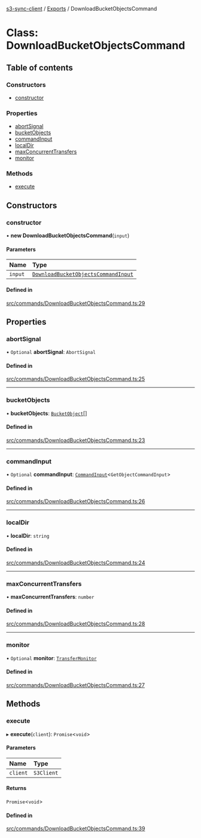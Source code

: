 [s3-sync-client](../README.md) / [Exports](../modules.md) / DownloadBucketObjectsCommand

# Class: DownloadBucketObjectsCommand

## Table of contents

### Constructors

- [constructor](DownloadBucketObjectsCommand.md#constructor)

### Properties

- [abortSignal](DownloadBucketObjectsCommand.md#abortsignal)
- [bucketObjects](DownloadBucketObjectsCommand.md#bucketobjects)
- [commandInput](DownloadBucketObjectsCommand.md#commandinput)
- [localDir](DownloadBucketObjectsCommand.md#localdir)
- [maxConcurrentTransfers](DownloadBucketObjectsCommand.md#maxconcurrenttransfers)
- [monitor](DownloadBucketObjectsCommand.md#monitor)

### Methods

- [execute](DownloadBucketObjectsCommand.md#execute)

## Constructors

### constructor

• **new DownloadBucketObjectsCommand**(`input`)

#### Parameters

| Name | Type |
| :------ | :------ |
| `input` | [`DownloadBucketObjectsCommandInput`](../modules.md#downloadbucketobjectscommandinput) |

#### Defined in

[src/commands/DownloadBucketObjectsCommand.ts:29](https://github.com/jeanbmar/s3-sync-client/blob/4394dfa/src/commands/DownloadBucketObjectsCommand.ts#L29)

## Properties

### abortSignal

• `Optional` **abortSignal**: `AbortSignal`

#### Defined in

[src/commands/DownloadBucketObjectsCommand.ts:25](https://github.com/jeanbmar/s3-sync-client/blob/4394dfa/src/commands/DownloadBucketObjectsCommand.ts#L25)

___

### bucketObjects

• **bucketObjects**: [`BucketObject`](BucketObject.md)[]

#### Defined in

[src/commands/DownloadBucketObjectsCommand.ts:23](https://github.com/jeanbmar/s3-sync-client/blob/4394dfa/src/commands/DownloadBucketObjectsCommand.ts#L23)

___

### commandInput

• `Optional` **commandInput**: [`CommandInput`](../modules.md#commandinput)<`GetObjectCommandInput`\>

#### Defined in

[src/commands/DownloadBucketObjectsCommand.ts:26](https://github.com/jeanbmar/s3-sync-client/blob/4394dfa/src/commands/DownloadBucketObjectsCommand.ts#L26)

___

### localDir

• **localDir**: `string`

#### Defined in

[src/commands/DownloadBucketObjectsCommand.ts:24](https://github.com/jeanbmar/s3-sync-client/blob/4394dfa/src/commands/DownloadBucketObjectsCommand.ts#L24)

___

### maxConcurrentTransfers

• **maxConcurrentTransfers**: `number`

#### Defined in

[src/commands/DownloadBucketObjectsCommand.ts:28](https://github.com/jeanbmar/s3-sync-client/blob/4394dfa/src/commands/DownloadBucketObjectsCommand.ts#L28)

___

### monitor

• `Optional` **monitor**: [`TransferMonitor`](TransferMonitor.md)

#### Defined in

[src/commands/DownloadBucketObjectsCommand.ts:27](https://github.com/jeanbmar/s3-sync-client/blob/4394dfa/src/commands/DownloadBucketObjectsCommand.ts#L27)

## Methods

### execute

▸ **execute**(`client`): `Promise`<`void`\>

#### Parameters

| Name | Type |
| :------ | :------ |
| `client` | `S3Client` |

#### Returns

`Promise`<`void`\>

#### Defined in

[src/commands/DownloadBucketObjectsCommand.ts:39](https://github.com/jeanbmar/s3-sync-client/blob/4394dfa/src/commands/DownloadBucketObjectsCommand.ts#L39)
